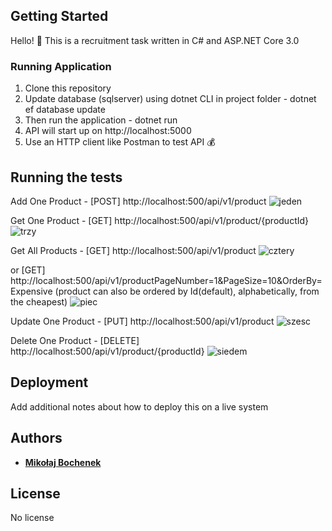 ## Getting Started

Hello! 👋 This is a recruitment task written in C# and ASP.NET Core 3.0

### Running Application

1. Clone this repository
2. Update database (sqlserver) using dotnet CLI in project folder - dotnet ef database update
3. Then run the application - dotnet run
4. API will start up on http://localhost:5000
5. Use an HTTP client like Postman to test API 💰

## Running the tests

Add One Product - [POST] http://localhost:500/api/v1/product
![jeden](https://user-images.githubusercontent.com/60287968/74372514-0e38c700-4ddb-11ea-9162-da61f1546856.png)

Get One Product - [GET] http://localhost:500/api/v1/product/{productId}
![trzy](https://user-images.githubusercontent.com/60287968/74372624-450edd00-4ddb-11ea-9e4b-08144cc591a2.png)

Get All Products - [GET] http://localhost:500/api/v1/product
![cztery](https://user-images.githubusercontent.com/60287968/74372756-7c7d8980-4ddb-11ea-9c8a-cf948653ed8f.png)

or [GET] http://localhost:500/api/v1/productPageNumber=1&PageSize=10&OrderBy=Expensive
(product can also be ordered by Id(default), alphabetically, from the cheapest)
![piec](https://user-images.githubusercontent.com/60287968/74372844-a9ca3780-4ddb-11ea-8455-d9ba155c2b84.png)

Update One Product - [PUT] http://localhost:500/api/v1/product
![szesc](https://user-images.githubusercontent.com/60287968/74372940-cf574100-4ddb-11ea-998e-2adb46793547.png)

Delete One Product - [DELETE] http://localhost:500/api/v1/product/{productId}
![siedem](https://user-images.githubusercontent.com/60287968/74373000-ea29b580-4ddb-11ea-8aba-f7a51c44f83d.png)


## Deployment

Add additional notes about how to deploy this on a live system

## Authors

* [**Mikołaj Bochenek**](https://github.com/Mikolaj-Bochenek)

## License

No license
